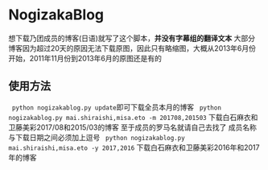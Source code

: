 # NogizakaBlog
想下载乃团成员的博客(日语)就写了这个脚本，__并没有字幕组的翻译文本__
大部分博客因为超过20天的原因无法下载原图，因此只有略缩图，大概从2013年6月份开始，2011年11月份到2013年6月的原图还是有的

## 使用方法
`` python nogizakablog.py update``即可下载全员本月的博客
`` python nogizakablog.py mai.shiraishi,misa.eto -m 201708,201503`` 下载白石麻衣和卫藤美彩2017/08和2015/03的博客 至于成员的罗马名就请自己去找了
成员名称与下载日期之间必须加上逗号
`` python nogizakablog.py mai.shiraishi,misa.eto -y 2017,2016`` 下载白石麻衣和卫藤美彩2016年和2017年的博客
